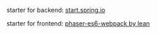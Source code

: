 starter for backend: [start.spring.io](http://start.spring.io)

starter for frontend: [phaser-es6-webpack by lean](https://github.com/lean/phaser-es6-webpack)